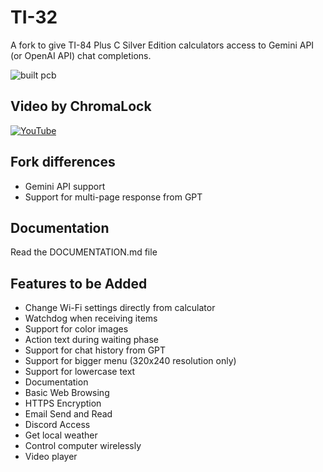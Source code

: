 # TI-32

A fork to give TI-84 Plus C Silver Edition calculators access to Gemini API (or OpenAI API) chat completions.

![built pcb](./pcb/built.png)

## Video by ChromaLock
[![YouTube](http://i.ytimg.com/vi/Bicjxl4EcJg/hqdefault.jpg)](https://www.youtube.com/watch?v=Bicjxl4EcJg)

## Fork differences

- Gemini API support
- Support for multi-page response from GPT

## Documentation

Read the DOCUMENTATION.md file

## Features to be Added

- Change Wi-Fi settings directly from calculator
- Watchdog when receiving items
- Support for color images
- Action text during waiting phase
- Support for chat history from GPT
- Support for bigger menu (320x240 resolution only)
- Support for lowercase text
- Documentation
- Basic Web Browsing
- HTTPS Encryption
- Email Send and Read
- Discord Access
- Get local weather
- Control computer wirelessly
- Video player




